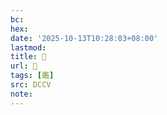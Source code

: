 ```yaml
---
bc:
hex:
date: '2025-10-13T10:28:03+08:00'
lastmod:
title: 􂊄
url: 􂊄
tags: [鑑]
src: DCCV
note:
---
```

